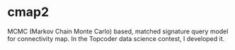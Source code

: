 # cmap2
MCMC (Markov Chain Monte Carlo) based, matched signature query model for connectivity map.
In the Topcoder data science contest, I developed it.
